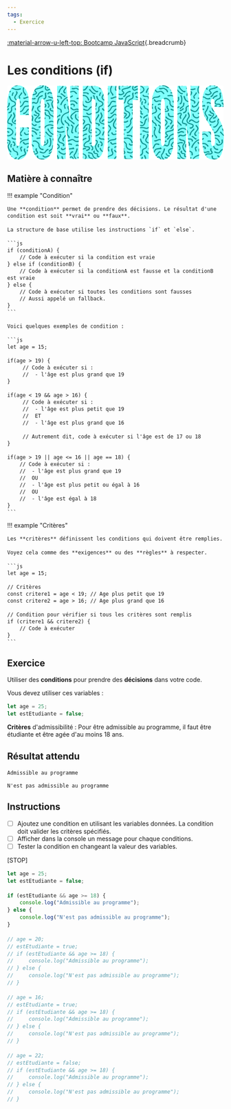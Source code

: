 ```yaml
---
tags:
  - Exercice
---
```


[:material-arrow-u-left-top: Bootcamp JavaScript](./js-bootcamp.md){.breadcrumb}

# Les conditions (if)

![](../assets/images/conditions_banner.png)

## Matière à connaître

!!! example "Condition"

    Une **condition** permet de prendre des décisions. Le résultat d'une condition est soit **vrai** ou **faux**.

    La structure de base utilise les instructions `if` et `else`.

    ```js
    if (conditionA) {
        // Code à exécuter si la condition est vraie
    } else if (conditionB) {
        // Code à exécuter si la conditionA est fausse et la conditionB est vraie
    } else {
        // Code à exécuter si toutes les conditions sont fausses
        // Aussi appelé un fallback.
    }
    ```

    Voici quelques exemples de condition :

    ```js
    let age = 15;

    if(age > 19) {
         // Code à exécuter si :
         //  - l'âge est plus grand que 19
    }

    if(age < 19 && age > 16) {
         // Code à exécuter si :
         //  - l'âge est plus petit que 19
         //  ET
         //  - l'âge est plus grand que 16

         // Autrement dit, code à exécuter si l'âge est de 17 ou 18
    }

    if(age > 19 || age <= 16 || age == 18) {
        // Code à exécuter si :
        //  - l'âge est plus grand que 19
        //  OU
        //  - l'âge est plus petit ou égal à 16
        //  OU
        //  - l'âge est égal à 18
    }
    ```

!!! example "Critères"

    Les **critères** définissent les conditions qui doivent être remplies.

    Voyez cela comme des **exigences** ou des **règles** à respecter.

    ```js
    let age = 15;

    // Critères
    const critere1 = age < 19; // Age plus petit que 19
    const critere2 = age > 16; // Age plus grand que 16

    // Condition pour vérifier si tous les critères sont remplis
    if (critere1 && critere2) {
        // Code à exécuter
    }
    ```

## Exercice

Utiliser des **conditions** pour prendre des **décisions** dans votre code.

Vous devez utiliser ces variables :

```js
let age = 25;
let estEtudiante = false;
```

**Critères** d'admissibilité : Pour être admissible au programme, il faut être étudiante et être agée d'au moins 18 ans.

## Résultat attendu

```console title="Lorsque la condition est vraie"
Admissible au programme
```

```console title="Lorsque la condition est fausse"
N'est pas admissible au programme
```

## Instructions

- [ ] Ajoutez une condition en utilisant les variables données. La condition doit valider les critères spécifiés.
- [ ] Afficher dans la console un message pour chaque conditions.
- [ ] Tester la condition en changeant la valeur des variables.

[STOP]

```js
let age = 25;
let estEtudiante = false;

if (estEtudiante && age >= 18) {
    console.log("Admissible au programme");
} else {
    console.log("N'est pas admissible au programme");
}

// age = 20;
// estEtudiante = true;
// if (estEtudiante && age >= 18) {
//     console.log("Admissible au programme");
// } else {
//     console.log("N'est pas admissible au programme");
// }

// age = 16;
// estEtudiante = true;
// if (estEtudiante && age >= 18) {
//     console.log("Admissible au programme");
// } else {
//     console.log("N'est pas admissible au programme");
// }

// age = 22;
// estEtudiante = false;
// if (estEtudiante && age >= 18) {
//     console.log("Admissible au programme");
// } else {
//     console.log("N'est pas admissible au programme");
// }
```
